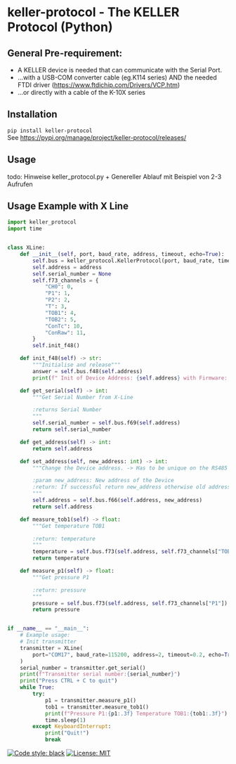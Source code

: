 # keller-protocol - The KELLER Protocol (Python)

## General Pre-requirement:

* A KELLER device is needed that can communicate with the Serial Port.
* ...with a USB-COM converter cable (eg.K114 series) AND the needed FTDI
  driver (https://www.ftdichip.com/Drivers/VCP.htm)
* ...or directly with a cable of the K-10X series

## Installation

```pip install keller-protocol```  
See https://pypi.org/manage/project/keller-protocol/releases/


## Usage

todo: Hinweise keller_protocol.py + Genereller Ablauf mit Beispiel von 2-3 Aufrufen


## Usage Example with X Line
```python
import keller_protocol
import time


class XLine:
    def __init__(self, port, baud_rate, address, timeout, echo=True):
        self.bus = keller_protocol.KellerProtocol(port, baud_rate, timeout, echo)
        self.address = address
        self.serial_number = None
        self.f73_channels = {
            "CH0": 0,
            "P1": 1,
            "P2": 2,
            "T": 3,
            "TOB1": 4,
            "TOB2": 5,
            "ConTc": 10,
            "ConRaw": 11,
        }
        self.init_f48()

    def init_f48(self) -> str:
        """Initialise and release"""
        answer = self.bus.f48(self.address)
        print(f" Init of Device Address: {self.address} with Firmware: {answer}")

    def get_serial(self) -> int:
        """Get Serial Number from X-Line

        :returns Serial Number
        """
        self.serial_number = self.bus.f69(self.address)
        return self.serial_number

    def get_address(self) -> int:
        return self.address

    def set_address(self, new_address: int) -> int:
        """Change the Device address. -> Has to be unique on the RS485 bus

        :param new_address: New address of the Device
        :return: If successful return new_address otherwise old address and throw exception
        """
        self.address = self.bus.f66(self.address, new_address)
        return self.address

    def measure_tob1(self) -> float:
        """Get temperature TOB1

        :return: temperature
        """
        temperature = self.bus.f73(self.address, self.f73_channels["TOB1"])
        return temperature

    def measure_p1(self) -> float:
        """Get pressure P1

        :return: pressure
        """
        pressure = self.bus.f73(self.address, self.f73_channels["P1"])
        return pressure


if __name__ == "__main__":
    # Example usage:
    # Init transmitter
    transmitter = XLine(
        port="COM17", baud_rate=115200, address=2, timeout=0.2, echo=True
    )
    serial_number = transmitter.get_serial()
    print(f"Transmitter serial number:{serial_number}")
    print("Press CTRL + C to quit")
    while True:
        try:
            p1 = transmitter.measure_p1()
            tob1 = transmitter.measure_tob1()
            print(f"Pressure P1:{p1:.3f} Temperature TOB1:{tob1:.3f}")
            time.sleep(1)
        except KeyboardInterrupt:
            print("Quit!")
            break

```



[![Code style: black](https://img.shields.io/badge/code%20style-black-000000.svg)](https://github.com/psf/black)
[![License: MIT](https://img.shields.io/badge/License-MIT-yellow.svg)](https://opensource.org/licenses/MIT)
